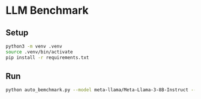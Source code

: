 # LLM Benchmark

## Setup

```bash
python3 -m venv .venv
source .venv/bin/activate
pip install -r requirements.txt
```


## Run

```bash
python auto_bemchmark.py --model meta-llama/Meta-Llama-3-8B-Instruct --docker-image IMAGE_ID --input-tokens 100 --output-tokens 100 --concurrency 1
```

